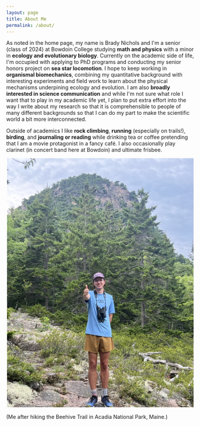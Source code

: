 ```yaml
---
layout: page
title: About Me
permalink: /about/
---
```


As noted in the home page, my name is Brady Nichols and I'm a senior (class of 2024) at Bowdoin College studying **math and physics** with a minor in **ecology and evolutionary biology**. Currently on the academic side of life, I'm occupied with applying to PhD programs and conducting my senior honors project on **sea star locomotion**. I hope to keep working in **organismal biomechanics**, combining my quantitative background with interesting experiments and field work to learn about the physical mechanisms underpining ecology and evolution. I am also **broadly interested in science communication** and while I'm not sure what role I want that to play in my academic life yet, I plan to put extra effort into the way I write about my research so that it is comprehensible to people of many different backgrounds so that I can do my part to make the scientific world a bit more interconnected.

Outside of academics I like **rock climbing**, **running** (especially on trails!), **birding**, and **journaling or reading** while drinking tea or coffee pretending that I am a movie protagonist in a fancy café. I also occasionally play clarinet (in concert band here at Bowdoin) and ultimate frisbee.

<div style="text-align: center;">
<img src="/images/brady.jpeg" alt="Brady!" width="500"/>
</div>

(Me after hiking the Beehive Trail in Acadia National Park, Maine.)